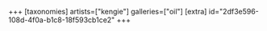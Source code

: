 +++
[taxonomies]
artists=["kengie"]
galleries=["oil"]
[extra]
id="2df3e596-108d-4f0a-b1c8-18f593cb1ce2"
+++